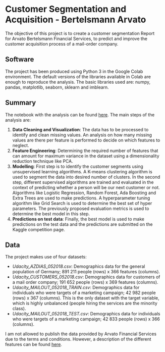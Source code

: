 # Customer Segmentation and Acquisition - Bertelsmann Arvato

The objective of this project is to create a customer segmentation Report for Arvato Bertelsmann Financial Services, to predict and improve the customer acquisition process of a mail-order company.

## Software

The project has been produced using Python 3 in the Google Colab environment. The default versions of the libraries available in Colab are enough to reproduce the analysis. The basic libraries used are: numpy, pandas, matplotlib, seaborn, sklearn and imblearn.

## Summary

The notebook with the analysis can be found [here](https://github.com/rcruzgar/arvato_segmentation/blob/master/Arvato_Project.ipynb). The main steps of the analysis are:

1. **Data Cleaning and Visualization**: The data has to be processed to identify and clean missing values. An analysis on how many missing values are there per feature is performed to decide on which features to neglect. 
2. **Feature Engineering**: Determining the required number of features that can amount for maximum variance in the dataset using a dimensionality reduction technique like PCA.
3. **Modelling**: First step is to identify the customer segments using unsupervised learning algorithms. A K-means clustering algorithm is used to segment the data into desired number of clusters. In the second step, different supervised algorithms are trained and evaluated in the context of predicting whether a person will be our next customer or not. Algorithms like Logistic Regression, Random Forest, Ada Boosting and Extra Trees are used to make predictions. A hyperparameter tuning algorithm like Grid Search is used to determine the best set of hyper parameters. The previously proposed evaluation metrics is used to determine the best model in this step.
4. **Predictions on test data**: Finally, the best model is used to make predictions on the test data and the predictions are submitted on the Kaggle competition page.

## Data

The project makes use of four datasets:

- *Udacity_AZDIAS_052018.csv*: Demographics data for the general population of
Germany; 891 211 people (rows) x 366 features (columns).
- *Udacity_CUSTOMERS_052018.csv*: Demographics data for customers of a mail order
company; 191 652 people (rows) x 369 features (columns).
- *Udacity_MAILOUT_052018_TRAIN.csv*: Demographics data for individuals who
were targets of a marketing campaign; 42 982 people (rows) x 367 (columns). This is the only dataset with the target variable, which is highly unbalanced (people hiring the services are the minority class).
- *Udacity_MAILOUT_052018_TEST.csv*: Demographics data for individuals who were
targets of a marketing campaign; 42 833 people (rows) x 366 (columns).

I am not allowed to publish the data provided by Arvato Financial Services due to the terms and conditions. However, a description of the different features can be found [here](<https://github.com/rcruzgar/arvato_segmentation/blob/master/DIAS Information Levels - Attributes 2017.xlsx>).















